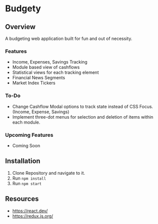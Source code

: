 # Budgety

## Overview

A budgeting web application built for fun and out of necessity.

### Features

- Income, Expenses, Savings Tracking
- Module based view of cashflows
- Statistical views for each tracking element
- Financial News Segments
- Market Index Tickers

### To-Do
* Change Cashflow Modal options to track state instead of CSS Focus. (Income, Expense, Savings)
* Implement three-dot menus for selection and deletion of items within each module.

### Upcoming Features

- Coming Soon

## Installation

1. Clone Repository and navigate to it.
1. Run `npm install`
1. Run `npm start`

## Resources

- https://react.dev/
- https://redux.js.org/
